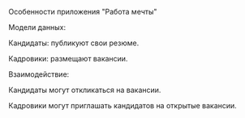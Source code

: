 Особенности приложения "Работа мечты"

Модели данных:

Кандидаты: публикуют свои резюме.

Кадровики: размещают вакансии.

Взаимодействие:

Кандидаты могут откликаться на вакансии.

Кадровики могут приглашать кандидатов на открытые вакансии.